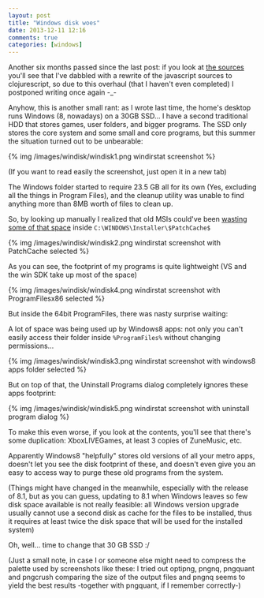 ```yaml
---
layout: post
title: "Windows disk woes"
date: 2013-12-11 12:16
comments: true
categories: [windows]
---
```


Another six months passed since the last post: if you look at [the sources](https://github.com/berdario/berdario.github.com/tree/source) you'll see that I've dabbled with a rewrite of the javascript sources to clojurescript, so due to this overhaul (that I haven't even completed) I postponed writing once again -_-

Anyhow, this is another small rant: as I wrote last time, the home's desktop runs Windows (8, nowadays) on a 30GB SSD... I have a second traditional HDD that stores games, user folders, and bigger programs. The SSD only stores the core system and some small and core programs, but this summer the situation turned out to be unbearable:

{% img /images/windisk/windisk1.png windirstat screenshot %}

(If you want to read easily the screenshot, just open it in a new tab)

The Windows folder started to require 23.5 GB all for its own (Yes, excluding all the things in Program Files), and the cleanup utility was unable to find anything more than 8MB worth of files to clean up.

So, by looking up manually I realized that old MSIs could've been [wasting some of that space](http://blogs.msdn.com/b/heaths/archive/2007/01/17/the-patch-cache-and-freeing-space.aspx) inside `C:\WINDOWS\Installer\$PatchCache$`

{% img /images/windisk/windisk2.png windirstat screenshot with PatchCache selected %}

As you can see, the footprint of my programs is quite lightweight (VS and the win SDK take up most of the space)

{% img /images/windisk/windisk4.png windirstat screenshot with ProgramFilesx86 selected %}

But inside the 64bit ProgramFiles, there was nasty surprise waiting:

A lot of space was being used up by Windows8 apps: not only you can't easily access their folder inside `%ProgramFiles%` without changing permissions...

{% img /images/windisk/windisk3.png windirstat screenshot with windows8 apps folder selected %}

But on top of that, the Uninstall Programs dialog completely ignores these apps footprint:

{% img /images/windisk/windisk5.png windirstat screenshot with uninstall program dialog %}

To make this even worse, if you look at the contents, you'll see that there's some duplication: XboxLIVEGames, at least 3 copies of ZuneMusic, etc.

Apparently Windows8 "helpfully" stores old versions of all your metro apps, doesn't let you see the disk footprint of these, and doesn't even give you an easy to access way to purge these old programs from the system.

(Things might have changed in the meanwhile, especially with the release of 8.1, but as you can guess, updating to 8.1 when Windows leaves so few disk space available is not really feasible: all Windows version upgrade usually cannot use a second disk as cache for the files to be installed, thus it requires at least twice the disk space that will be used for the installed system)

Oh, well... time to change that 30 GB SSD :/

(Just a small note, in case I or someone else might need to compress the palette used by screenshots like these: I tried out optipng, pngnq, pngquant and pngcrush comparing the size of the output files and pngnq seems to yield the best results -together with pngquant, if I remember correctly-)
